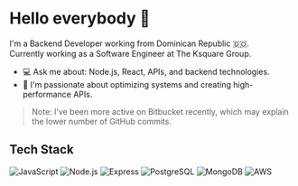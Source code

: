 # Hello everybody 👋

I'm a Backend Developer working from Dominican Republic 🇩🇴.  
Currently working as a Software Engineer at The Ksquare Group.

- 💻 Ask me about: Node.js, React, APIs, and backend technologies.  
- 🚀 I'm passionate about optimizing systems and creating high-performance APIs.

> Note: I’ve been more active on Bitbucket recently, which may explain the lower number of GitHub commits.

## Tech Stack
![JavaScript](https://img.shields.io/badge/-JavaScript-F7DF1E?logo=javascript&logoColor=black&style=flat-square)
![Node.js](https://img.shields.io/badge/-Node.js-339933?logo=node.js&logoColor=white&style=flat-square)
![Express](https://img.shields.io/badge/-Express-black?logo=express&logoColor=white&style=flat-square)
![PostgreSQL](https://img.shields.io/badge/-PostgreSQL-336791?logo=postgresql&logoColor=white&style=flat-square)
![MongoDB](https://img.shields.io/badge/-MongoDB-47A248?logo=mongodb&logoColor=white&style=flat-square)
![AWS](https://img.shields.io/badge/-AWS-232F3E?logo=amazon-aws&logoColor=white&style=flat-square)
